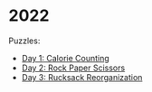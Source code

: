 # 2022

Puzzles:

- [Day 1: Calorie Counting](day01/README.md)
- [Day 2: Rock Paper Scissors](day02/README.md)
- [Day 3: Rucksack Reorganization](day03/README.md)
